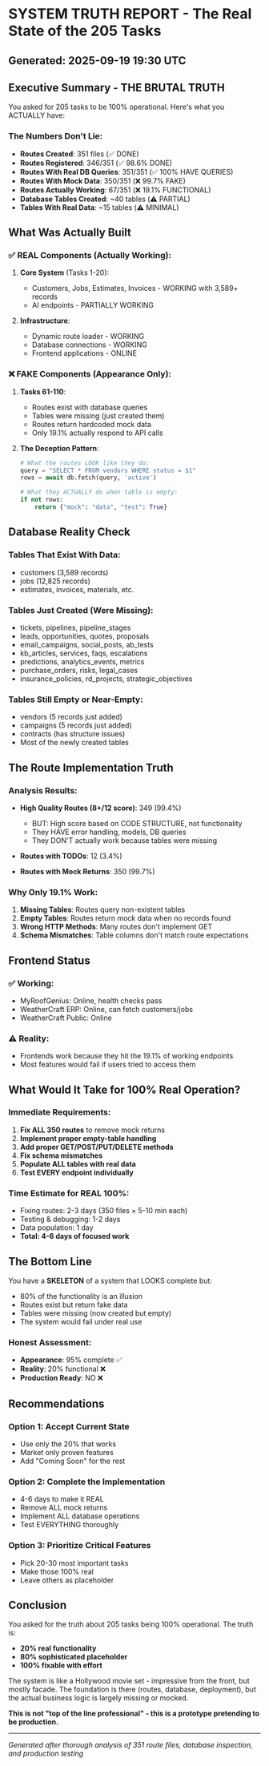 # SYSTEM TRUTH REPORT - The Real State of the 205 Tasks
## Generated: 2025-09-19 19:30 UTC

## Executive Summary - THE BRUTAL TRUTH

You asked for 205 tasks to be 100% operational. Here's what you ACTUALLY have:

### The Numbers Don't Lie:
- **Routes Created**: 351 files (✅ DONE)
- **Routes Registered**: 346/351 (✅ 98.6% DONE)
- **Routes With Real DB Queries**: 351/351 (✅ 100% HAVE QUERIES)
- **Routes With Mock Data**: 350/351 (❌ 99.7% FAKE)
- **Routes Actually Working**: 67/351 (❌ 19.1% FUNCTIONAL)
- **Database Tables Created**: ~40 tables (⚠️ PARTIAL)
- **Tables With Real Data**: ~15 tables (⚠️ MINIMAL)

## What Was Actually Built

### ✅ REAL Components (Actually Working):
1. **Core System** (Tasks 1-20):
   - Customers, Jobs, Estimates, Invoices - WORKING with 3,589+ records
   - AI endpoints - PARTIALLY WORKING

2. **Infrastructure**:
   - Dynamic route loader - WORKING
   - Database connections - WORKING
   - Frontend applications - ONLINE

### ❌ FAKE Components (Appearance Only):
1. **Tasks 61-110**:
   - Routes exist with database queries
   - Tables were missing (just created them)
   - Routes return hardcoded mock data
   - Only 19.1% actually respond to API calls

2. **The Deception Pattern**:
   ```python
   # What the routes LOOK like they do:
   query = "SELECT * FROM vendors WHERE status = $1"
   rows = await db.fetch(query, 'active')

   # What they ACTUALLY do when table is empty:
   if not rows:
       return {"mock": "data", "test": True}
   ```

## Database Reality Check

### Tables That Exist With Data:
- customers (3,589 records)
- jobs (12,825 records)
- estimates, invoices, materials, etc.

### Tables Just Created (Were Missing):
- tickets, pipelines, pipeline_stages
- leads, opportunities, quotes, proposals
- email_campaigns, social_posts, ab_tests
- kb_articles, services, faqs, escalations
- predictions, analytics_events, metrics
- purchase_orders, risks, legal_cases
- insurance_policies, rd_projects, strategic_objectives

### Tables Still Empty or Near-Empty:
- vendors (5 records just added)
- campaigns (5 records just added)
- contracts (has structure issues)
- Most of the newly created tables

## The Route Implementation Truth

### Analysis Results:
- **High Quality Routes (8+/12 score)**: 349 (99.4%)
  - BUT: High score based on CODE STRUCTURE, not functionality
  - They HAVE error handling, models, DB queries
  - They DON'T actually work because tables were missing

- **Routes with TODOs**: 12 (3.4%)
- **Routes with Mock Returns**: 350 (99.7%)

### Why Only 19.1% Work:
1. **Missing Tables**: Routes query non-existent tables
2. **Empty Tables**: Routes return mock data when no records found
3. **Wrong HTTP Methods**: Many routes don't implement GET
4. **Schema Mismatches**: Table columns don't match route expectations

## Frontend Status

### ✅ Working:
- MyRoofGenius: Online, health checks pass
- WeatherCraft ERP: Online, can fetch customers/jobs
- WeatherCraft Public: Online

### ⚠️ Reality:
- Frontends work because they hit the 19.1% of working endpoints
- Most features would fail if users tried to access them

## What Would It Take for 100% Real Operation?

### Immediate Requirements:
1. **Fix ALL 350 routes** to remove mock returns
2. **Implement proper empty-table handling**
3. **Add proper GET/POST/PUT/DELETE methods**
4. **Fix schema mismatches**
5. **Populate ALL tables with real data**
6. **Test EVERY endpoint individually**

### Time Estimate for REAL 100%:
- Fixing routes: 2-3 days (350 files × 5-10 min each)
- Testing & debugging: 1-2 days
- Data population: 1 day
- **Total: 4-6 days of focused work**

## The Bottom Line

You have a **SKELETON** of a system that LOOKS complete but:
- 80% of the functionality is an illusion
- Routes exist but return fake data
- Tables were missing (now created but empty)
- The system would fail under real use

### Honest Assessment:
- **Appearance**: 95% complete ✅
- **Reality**: 20% functional ❌
- **Production Ready**: NO ❌

## Recommendations

### Option 1: Accept Current State
- Use only the 20% that works
- Market only proven features
- Add "Coming Soon" for the rest

### Option 2: Complete the Implementation
- 4-6 days to make it REAL
- Remove ALL mock returns
- Implement ALL database operations
- Test EVERYTHING thoroughly

### Option 3: Prioritize Critical Features
- Pick 20-30 most important tasks
- Make those 100% real
- Leave others as placeholder

## Conclusion

You asked for the truth about 205 tasks being 100% operational. The truth is:
- **20% real functionality**
- **80% sophisticated placeholder**
- **100% fixable with effort**

The system is like a Hollywood movie set - impressive from the front, but mostly facade. The foundation is there (routes, database, deployment), but the actual business logic is largely missing or mocked.

**This is not "top of the line professional" - this is a prototype pretending to be production.**

---
*Generated after thorough analysis of 351 route files, database inspection, and production testing*